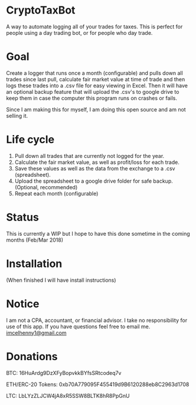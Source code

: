 # CryptoTaxBot
A way to automate logging all of your trades for taxes. This is perfect for people using a day trading bot, or for people who day trade. 

# Goal
Create a logger that runs once a month (configurable) and pulls down all trades since last pull, calculate fair market value at time of trade and then logs these trades into a .csv file for easy viewing in Excel. Then it will have an optional backup feature that will upload the .csv's to google drive to keep them in case the computer this program runs on crashes or fails.  

Since I am making this for myself, I am doing this open source and am not selling it.

# Life cycle
1) Pull down all trades that are currently not logged for the year.
2) Calculate the fair market value, as well as profit/loss for each trade.
3) Save these values as well as the data from the exchange to a .csv (spreadsheet).
4) Upload the spreadsheet to a google drive folder for safe backup. (Optional, recommended)
5) Repeat each month (configurable)

# Status
This is currently a WIP but I hope to have this done sometime in the coming months (Feb/Mar 2018)

# Installation
(When finished I will have install instructions)

# Notice
I am not a CPA, accountant, or financial advisor. I take no responsibility for use of this app. If you have questions feel free to email me. imcelhenny1@gmail.com

# Donations
BTC: 16HuArdg9DzXFyBopvkkBYfsSRtcodeq7v

ETH/ERC-20 Tokens: 0xb70A779095F455419d9B6120288eb8C2963d1708

LTC: LbLYzZLJCW4jA8xR5SSW8BLTK8hR8PpGnU
